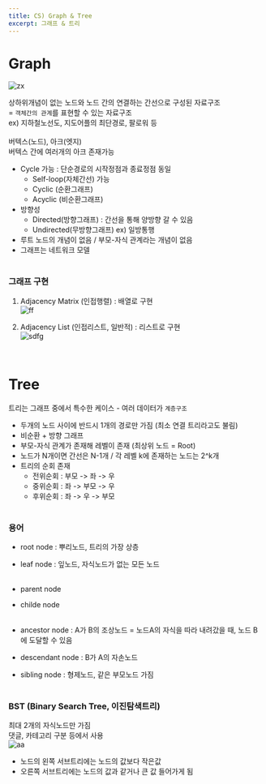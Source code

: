 ```yaml
---
title: CS) Graph & Tree
excerpt: 그래프 & 트리
---
```


# Graph
![zx](https://user-images.githubusercontent.com/103614357/180789333-a8e4120f-84be-450a-99af-b7f517fd212f.png)  

상하위개념이 없는 노드와 노드 간의 연결하는 간선으로 구성된 자료구조  
= `객체간의 관계`를 표현할 수 있는 자료구조   
ex) 지하철노선도, 지도어플의 최단경로, 팔로워 등 
<br/>  
버텍스(노드), 아크(엣지)  
버텍스 간에 여러개의 아크 존재가능

- Cycle 가능 : 단순경로의 시작정점과 종료정점 동일
  - Self-loop(자체간선) 가능
  - Cyclic (순환그래프)
  - Acyclic (비순환그래프)
- 방향성
  - Directed(방향그래프) : 간선을 통해 양방향 갈 수 있음
  - Undirected(무방향그래프) ex) 일방통행
- 루트 노드의 개념이 없음 / 부모-자식 관계라는 개념이 없음
- 그래프는 네트워크 모델 <br/><br/>

### 그래프 구현
1) Adjacency Matrix (인접행렬)  : 배열로 구현  
![ff](https://user-images.githubusercontent.com/103614357/180789371-abc75007-75c9-42e9-b408-0e89aee46285.png)  

2) Adjacency List (인접리스트, 일반적) : 리스트로 구현  
![sdfg](https://user-images.githubusercontent.com/103614357/180789513-6c553303-53fa-4ab6-8082-cabeb12de2e1.png)   

<br/>

# Tree
트리는 그래프 중에서 특수한 케이스 - 여러 데이터가 `계층구조`
- 두개의 노드 사이에 반드시 1개의 경로만 가짐 (최소 연결 트리라고도 불림)
- 비순환 + 방향 그래프
- 부모-자식 관계가 존재해 레벨이 존재 (최상위 노드 = Root)
- 노드가 N개이면 간선은 N-1개 / 각 레벨 k에 존재하는 노드는 2^k개
- 트리의 순회 존재
  - 전위순회 : 부모 -> 좌 -> 우
  - 중위순회 : 좌 -> 부모 -> 우
  - 후위순회 : 좌 -> 우 -> 부모 <br/><br/>
 
### 용어
- root node : 뿌리노드, 트리의 가장 상층
- leaf node : 잎노드, 자식노드가 없는 모든 노드 <br/><br/>  

- parent node  
- childe node  <br/><br/>   

- ancestor node : A가 B의 조상노드 = 노드A의 자식을 따라 내려갔을 때, 노드 B에 도달할 수 있음  
- descendant node : B가 A의 자손노드
- sibling node : 형제노드, 같은 부모노드 가짐 <br/><br/>  

### BST (Binary Search Tree, 이진탐색트리)
최대 2개의 자식노드만 가짐  
댓글, 카테고리 구분 등에서 사용   
![aa](https://user-images.githubusercontent.com/103614357/180791411-e5fe1036-f712-4bb3-a971-4bfa5113783a.png)   
- 노드의 왼쪽 서브트리에는 노드의 값보다 작은값  
- 오른쪽 서브트리에는 노드의 값과 같거나 큰 값 들어가게 됨  
<br/>
